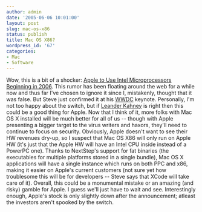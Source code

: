 ```yaml
---
author: admin
date: '2005-06-06 10:01:00'
layout: post
slug: mac-os-x86
status: publish
title: Mac OS X86?
wordpress_id: '67'
categories:
- Mac
- Software
---
```


Wow, this is a bit of a shocker: [Apple to Use Intel Microprocessors
Beginning in
2006](http://www.apple.com/pr/library/2005/jun/06intel.html). This rumor
has been floating around the web for a while now and thus far I've
chosen to ignore it since I, mistakenly, thought that it was false. But
Steve just confirmed it at his [WWDC](http://developer.apple.com/wwdc/)
keynote. Personally, I'm not too happy about the switch, but if [Leander
Kahney](http://wiredblogs.tripod.com/cultofmac/index.blog?entry_id=1125226)
is right then this could be a good thing for Apple.
Now that I think of it, more folks with Mac OS X installed will be much
better for all of us -- though with Apple presenting a bigger target to
the virus writers and haxors, they'll need to continue to focus on
security. Obviously, Apple doesn't want to see their HW revenues dry-up,
so I suspect that Mac OS X86 will only run on Apple HW (it's just that
the Apple HW will have an Intel CPU inside instead of a PowerPC one).
Thanks to NextStep's support for fat binaries (the executables for
multiple platforms stored in a single bundle), Mac OS X applications
will have a single instance which runs on both PPC and x86, making it
easier on Apple's current customers (not sure yet how troublesome this
will be for developers -- Steve says that XCode will take care of it).
Overall, this could be a monumental mistake or an amazing (and risky)
gamble for Apple. I guess we'll just have to wait and see. Interestingly
enough, Apple's stock is only slightly down after the announcement;
atleast the investors aren't spooked by the switch.
